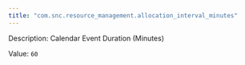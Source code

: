 ```yaml
---
title: "com.snc.resource_management.allocation_interval_minutes"
---
```


Description: Calendar Event Duration (Minutes)

Value: `60`